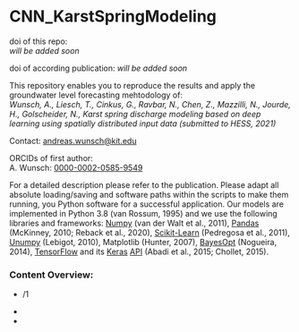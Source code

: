 # CNN_KarstSpringModeling


doi of this repo:  
*will be added soon*

doi of according publication:
*will be added soon*

This repository enables you to reproduce the results and apply the groundwater level forecasting mehtodology of:     
*Wunsch, A., Liesch, T., Cinkus, G., Ravbar, N., Chen, Z., Mazzilli, N., Jourde, H., Golscheider, N., Karst spring discharge modeling based on deep learning using
spatially distributed input data (submitted to HESS, 2021)*

Contact: [andreas.wunsch@kit.edu](andreas.wunsch@kit.edu)

ORCIDs of first author:   
A. Wunsch:  [0000-0002-0585-9549](https://orcid.org/0000-0002-0585-9549)   
 

For a detailed description please refer to the publication.
Please adapt all absolute loading/saving and software paths within the scripts to make them running, you Python software for a successful application. Our models are implemented in Python 3.8 (van Rossum, 1995) and we use the following libraries and frameworks: [Numpy](https://numpy.org/) (van der Walt et al., 2011), [Pandas](https://pandas.pydata.org/) (McKinney, 2010; Reback et al., 2020), [Scikit-Learn](https://scikit-learn.org/stable/) (Pedregosa et al., 2011), [Unumpy](https://pythonhosted.org/uncertainties/numpy_guide.html) (Lebigot, 2010), Matplotlib (Hunter, 2007), [BayesOpt](https://github.com/fmfn/BayesianOptimization) (Nogueira, 2014), [TensorFlow](https://www.tensorflow.org/) and its [Keras](https://keras.io/) [API](https://www.tensorflow.org/versions/r2.3/api_docs/python/tf/keras) (Abadi et al., 2015; Chollet, 2015).

### Content Overview:
* /1

* 

* 
